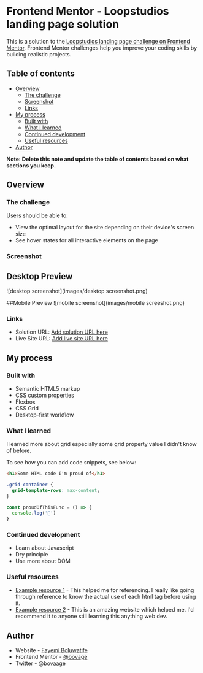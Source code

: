 # Frontend Mentor - Loopstudios landing page solution

This is a solution to the [Loopstudios landing page challenge on Frontend Mentor](https://www.frontendmentor.io/challenges/loopstudios-landing-page-N88J5Onjw). Frontend Mentor challenges help you improve your coding skills by building realistic projects. 

## Table of contents

- [Overview](#overview)
  - [The challenge](#the-challenge)
  - [Screenshot](#screenshot)
  - [Links](#links)
- [My process](#my-process)
  - [Built with](#built-with)
  - [What I learned](#what-i-learned)
  - [Continued development](#continued-development)
  - [Useful resources](#useful-resources)
- [Author](#author)


**Note: Delete this note and update the table of contents based on what sections you keep.**

## Overview

### The challenge

Users should be able to:

- View the optimal layout for the site depending on their device's screen size
- See hover states for all interactive elements on the page

### Screenshot
## Desktop Preview
![desktop screenshot](images/desktop screenshot.png)

##Mobile Preview
![mobile screenshot](images/mobile screeshot.png)


### Links

- Solution URL: [Add solution URL here](https://github.com/BOVAGE/loopstudio-challenge)
- Live Site URL: [Add live site URL here](https://bovage.github.io/loopstudio-challenge/)

## My process

### Built with

- Semantic HTML5 markup
- CSS custom properties
- Flexbox
- CSS Grid
- Desktop-first workflow


### What I learned
I learned more about grid especially some grid property value I didn't know of before.

To see how you can add code snippets, see below:

```html
<h1>Some HTML code I'm proud of</h1>
```
```css
.grid-container {
  grid-template-rows: max-content;
}
```
```js
const proudOfThisFunc = () => {
  console.log('🎉')
}
```

### Continued development

- Learn about Javascript
- Dry principle
- Use more about DOM

### Useful resources

- [Example resource 1](https://www.w3schools.com/) - This helped me for referencing. I really like going through reference to know the actual use of each html tag before using it.
- [Example resource 2](https://developer.mozilla.org/) - This is an amazing website which helped me. I'd recommend it to anyone still learning this anything web dev.

## Author

- Website - [Fayemi Boluwatife](https://www.your-site.com)
- Frontend Mentor - [@bovage](https://www.frontendmentor.io/profile/BOVAGE)
- Twitter - [@bovaage](https://www.twitter.com/bovaage)

